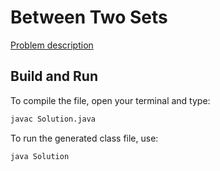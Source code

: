 # Between Two Sets

[Problem description](https://www.hackerrank.com/challenges/between-two-sets)

## Build and Run

To compile the file, open your terminal and type:
```bash
javac Solution.java
```

To run the generated class file, use:
```bash
java Solution
```
